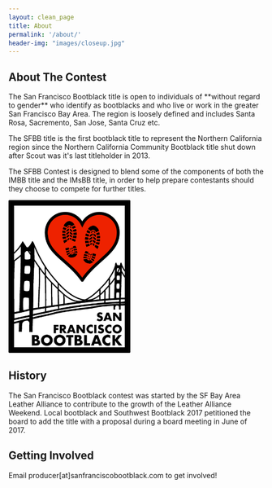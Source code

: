 ```yaml
---
layout: clean_page
title: About
permalink: '/about/'
header-img: "images/closeup.jpg"
---
```


## About The Contest

<div class="row">
<div class="col-sm-8">
<p>
The San Francisco Bootblack title is open to individuals of **without regard to gender** who
identify as bootblacks and who live or work in the greater San Francisco Bay Area.
The region is loosely defined and includes Santa Rosa, Sacremento, San Jose, Santa Cruz etc.
</p>

<p>
The SFBB title is the first bootblack title to represent the Northern California region since
the Northern California Community Bootblack title shut down after Scout was it's last
titleholder in 2013.
</p>

<p>
The SFBB Contest is designed to blend some of the components of both the IMBB title
and the IMsBB title, in order to help prepare contestants should they choose to compete
for further titles.
</p>
</div>
<div class="col-sm-4">
  <img src="/images/final_logo.png" style="height: 300px; display: inline-block" />
</div>
</div>

## History

The San Francisco Bootblack contest was started by the SF Bay Area Leather Alliance
to contribute to the growth of the Leather Alliance Weekend. Local bootblack and Southwest
Bootblack 2017 petitioned the board to add the title with a proposal during a
board meeting in June of 2017.

## Getting Involved

Email producer[at]sanfranciscobootblack.com to get involved!
